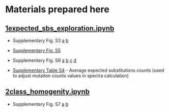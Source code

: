 # Materials prepared here

## [1expected_sbs_exploration.ipynb](./1expected_sbs_exploration.ipynb)

- Supplementary Fig. S3 [a](./compare_gene_spectra.png) [b](./compare_gene_cls_spectra.png)
- [Supplementary Fig. S5](./pca_exp_all_genes.png)
- Supplementary Fig. S6 [a](./pca_exp_Cytb.png) [b](./pca_exp_ND2.png) [c](./pca_exp_CO1.png) [d](./pca_exp_CO3.png)

- [Supplementary Table S4](./average_class_exp_freqs.csv) - Average expected substitutions counts (used to adjust mutaiton counts values in spectra calculation)

## [2class_homogenity.ipynb](./2class_homogenity.ipynb)

- Supplementary Fig. S7 [a](./species_pairwise_similarity.png) [b](./species_pairwise_similarity12.png)


